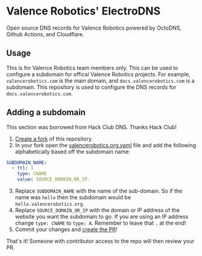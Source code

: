 # Valence Robotics' ElectroDNS

Open source DNS records for Valence Robotics powered by OctoDNS, Github Actions, and Cloudflare.

## Usage

This is for Valence Robotics team members only. This can be used to configure a subdomain for offical Valence Robotics projects. For example, `valencerobotics.com` is the main domain, and `docs.valencerobotics.com` is a subdomain. This repository is used to configure the DNS records for `docs.valencerobotics.com`.

## Adding a subdomain

This section was borrowed from Hack Club DNS. Thanks Hack Club!

1. [Create a fork](https://docs.github.com/en/free-pro-team@latest/github/getting-started-with-github/fork-a-repo) of this repository.
2. In your fork open the [valencerobotics.org.yaml](./valencerobotics.org.yaml) file and add the following alphabetically based off the subdomain name:

```yaml
SUBDOMAIN_NAME:
  - ttl: 1
    type: CNAME
    value: SOURCE_DOMAIN_OR_IP.
```

3. Replace `SUBDOMAIN_NAME` with the name of the sub-domain. So if the name was `hello` then the subdomain would be `hello.valencerobotics.org`.
4. Replace `SOURCE_DOMAIN_OR_IP` with the domain or IP address of the website you want the subdomain to go. If you are using an IP address change `type: CNAME` to `type: A`. Remember to leave that `.` at the end!
5. Commit your changes and [create the PR](https://docs.github.com/en/free-pro-team@latest/github/collaborating-with-issues-and-pull-requests/creating-a-pull-request-from-a-fork)!

That's it! Someone with contributor access to the repo will then review your PR.
